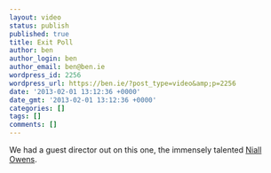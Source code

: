 ```yaml
---
layout: video
status: publish
published: true
title: Exit Poll
author: ben
author_login: ben
author_email: ben@ben.ie
wordpress_id: 2256
wordpress_url: https://ben.ie/?post_type=video&amp;p=2256
date: '2013-02-01 13:12:36 +0000'
date_gmt: '2013-02-01 13:12:36 +0000'
categories: []
tags: []
comments: []
---
```

<p>We had a guest director out on this one, the immensely talented <a href="https://www.imdb.com/name/nm2427763/" target="_blank">Niall Owens</a>.</p>
